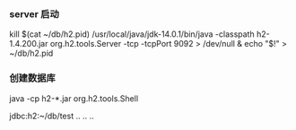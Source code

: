 ### server 启动
kill $(cat ~/db/h2.pid)
/usr/local/java/jdk-14.0.1/bin/java -classpath h2-1.4.200.jar org.h2.tools.Server -tcp -tcpPort 9092 > /dev/null &
echo "$!" > ~/db/h2.pid

### 创建数据库
java -cp h2-*.jar org.h2.tools.Shell

jdbc:h2:~/db/test
..
..
..
